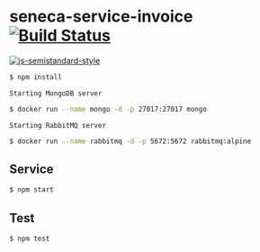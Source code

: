# seneca-service-invoice [![Build Status][travis-badge]][travis-url]

[![js-semistandard-style](https://cdn.rawgit.com/flet/semistandard/master/badge.svg)](https://github.com/Flet/semistandard)

[travis-badge]: https://travis-ci.org/FernandoCagale/seneca-service-invoice.svg?branch=master
[travis-url]: https://travis-ci.org/FernandoCagale/seneca-service-invoice

```sh
$ npm install
```
`Starting MongoDB server`

```sh
$ docker run --name mongo -d -p 27017:27017 mongo
```

`Starting RabbitMQ server`

```sh
$ docker run --name rabbitmq -d -p 5672:5672 rabbitmq:alpine
```

## Service

```sh
$ npm start
```

## Test

```sh
$ npm test
```